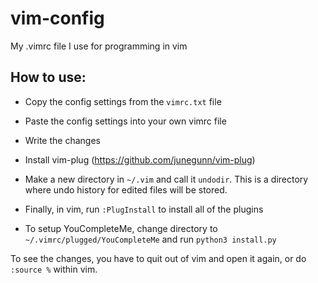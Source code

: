 # vim-config
My .vimrc file I use for programming in vim

## How to use:
* Copy the config settings from the `vimrc.txt` file
* Paste the config settings into your own vimrc file
* Write the changes
* Install vim-plug (https://github.com/junegunn/vim-plug)
* Make a new directory in `~/.vim` and call it `undodir`. This is a directory where undo history for edited files will be stored.
* Finally, in vim, run `:PlugInstall` to install all of the plugins


* To setup YouCompleteMe, change directory to `~/.vimrc/plugged/YouCompleteMe` and run `python3 install.py`

To see the changes, you have to quit out of vim and open it again, or do `:source %` within vim.
